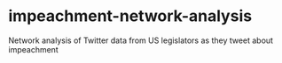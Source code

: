 # impeachment-network-analysis
Network analysis of Twitter data from US legislators as they tweet about impeachment
